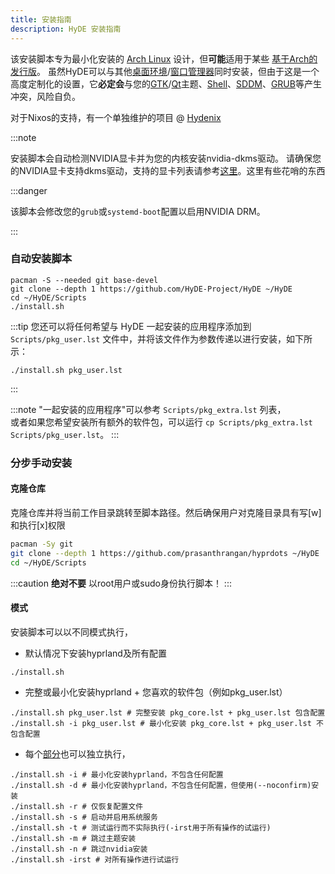 ```yaml
---
title: 安装指南
description: HyDE 安装指南
---
```


该安装脚本专为最小化安装的 [Arch Linux](https://wiki.archlinux.org/title/Arch_Linux) 设计，但**可能**适用于某些 [基于Arch的发行版](https://wiki.archlinux.org/title/Arch-based_distributions)。
虽然HyDE可以与其他[桌面环境](https://wiki.archlinux.org/title/Desktop_environment)/[窗口管理器](https://wiki.archlinux.org/title/Window_manager)同时安装，但由于这是一个高度定制化的设置，它**必定会**与您的[GTK](https://wiki.archlinux.org/title/GTK)/[Qt](https://wiki.archlinux.org/title/Qt)主题、[Shell](https://wiki.archlinux.org/title/Command-line_shell)、[SDDM](https://wiki.archlinux.org/title/SDDM)、[GRUB](https://wiki.archlinux.org/title/GRUB)等产生冲突，风险自负。

对于Nixos的支持，有一个单独维护的项目 @ [Hydenix](https://github.com/richen604/hydenix/tree/main)

:::note

安装脚本会自动检测NVIDIA显卡并为您的内核安装nvidia-dkms驱动。
请确保您的NVIDIA显卡支持dkms驱动，支持的显卡列表请参考[这里](https://wiki.archlinux.org/title/NVIDIA)。这里有些花哨的东西

:::danger

该脚本会修改您的`grub`或`systemd-boot`配置以启用NVIDIA DRM。

:::

<!-- ### Option 1 -->

### 自动安装脚本

```shell
pacman -S --needed git base-devel
git clone --depth 1 https://github.com/HyDE-Project/HyDE ~/HyDE
cd ~/HyDE/Scripts
./install.sh
```

:::tip
您还可以将任何希望与 HyDE 一起安装的应用程序添加到 `Scripts/pkg_user.lst` 文件中，并将该文件作为参数传递以进行安装，如下所示：

```shell
./install.sh pkg_user.lst
```
:::

:::note
"一起安装的应用程序"可以参考 `Scripts/pkg_extra.lst` 列表，  
或者如果您希望安装所有额外的软件包，可以运行 `cp Scripts/pkg_extra.lst Scripts/pkg_user.lst`。
:::

### 分步手动安装

#### 克隆仓库

克隆仓库并将当前工作目录跳转至脚本路径。然后确保用户对克隆目录具有写[w]和执行[x]权限

```sh
pacman -Sy git
git clone --depth 1 https://github.com/prasanthrangan/hyprdots ~/HyDE
cd ~/HyDE/Scripts
```

:::caution
**绝对不要** 以root用户或sudo身份执行脚本！
:::

#### 模式

安装脚本可以以不同模式执行，

- 默认情况下安装hyprland及所有配置

```shell
./install.sh
```

- 完整或最小化安装hyprland + 您喜欢的软件包（例如pkg_user.lst）

```shell
./install.sh pkg_user.lst # 完整安装 pkg_core.lst + pkg_user.lst 包含配置
./install.sh -i pkg_user.lst # 最小化安装 pkg_core.lst + pkg_user.lst 不包含配置
```

- 每个[部分](#process)也可以独立执行，

```shell
./install.sh -i # 最小化安装hyprland，不包含任何配置
./install.sh -d # 最小化安装hyprland，不包含任何配置，但使用(--noconfirm)安装
./install.sh -r # 仅恢复配置文件
./install.sh -s # 启动并启用系统服务
./install.sh -t # 测试运行而不实际执行(-irst用于所有操作的试运行)
./install.sh -m # 跳过主题安装
./install.sh -n # 跳过nvidia安装
./install.sh -irst # 对所有操作进行试运行
```

<!-- ### Option 2

:::caution

HyDE-CLI author here.
The CLI's dots management (Hyde {restore,backup,control,override}) is not yet and might not be 100% compatible of the current hyprdots.
This is due to incompatibility of the meta files
and the above commands need manual intervention
Rest assured that other commands are working perfectly
and will be ported to its own `hydectl` command line interface

:::

As a second install option, you can also use `Hyde-install`, which might be easier for some.
View installation instructions for HyDE in [Hyde-cli - Usage](https://github.com/kRHYME7/Hyde-cli?tab=readme-ov-file#usage).

### Option 3

...Soon
A declarative way to manage importing and exporting dotfiles from other users. This is not for boot strapping but for sharing dotfiles.

---

---

---

:::note

> Please reboot after the install script completes and takes you to the SDDM login screen (or black screen) for the first time.
> ::: -->
